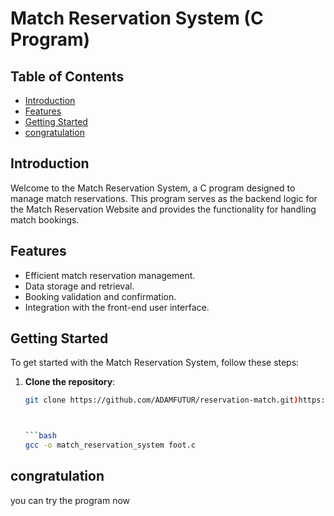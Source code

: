 # Match Reservation System (C Program)

## Table of Contents

- [Introduction](#introduction)
- [Features](#features)
- [Getting Started](#getting-started)
- [congratulation](#congratulation)

## Introduction

Welcome to the Match Reservation System, a C program designed to manage match reservations. This program serves as the backend logic for the Match Reservation Website and provides the functionality for handling match bookings.

## Features

- Efficient match reservation management.
- Data storage and retrieval.
- Booking validation and confirmation.
- Integration with the front-end user interface.

## Getting Started

To get started with the Match Reservation System, follow these steps:

1. **Clone the repository**:

   ```bash
   git clone https://github.com/ADAMFUTUR/reservation-match.git)https://github.com/ADAMFUTUR/reservation-match.git


   
   ```bash
   gcc -o match_reservation_system foot.c

## congratulation
   you can try the program now

